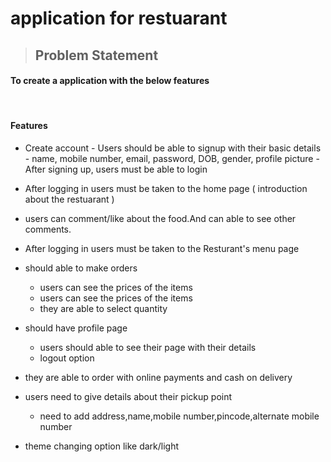 # application for restuarant

> ## Problem Statement

#### To create a application with the below features

<br>

#### Features

- Create account - Users should be able to signup with their basic details - name, mobile number, email, password, DOB, gender, profile picture - After signing up, users must be able to login

- After logging in users must be taken to the home page ( introduction about the restuarant )

- users can comment/like about the food.And can able to see other comments.

- After logging in users must be taken to the Resturant's menu page

- should able to make orders
  - users can see the prices of the items
  - users can see the prices of the items
  - they are able to select quantity
- should have profile page
  - users should able to see their page with their details
  - logout option
- they are able to order with online payments and cash on delivery

- users need to give details about their pickup point

  - need to add address,name,mobile number,pincode,alternate mobile number

- theme changing option like dark/light

</br>
